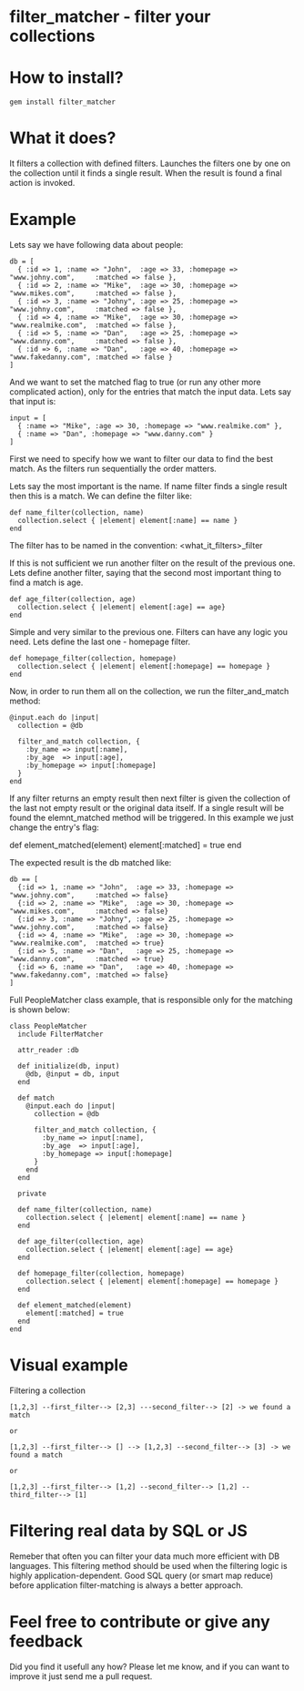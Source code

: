 filter_matcher - filter your collections
===

How to install?
==

    gem install filter_matcher

What it does?
==

It filters a collection with defined filters. Launches the filters one by one on the collection until it finds a single result. When the result is found a final action is invoked.

Example
==

Lets say we have following data about people:

    db = [
      { :id => 1, :name => "John",  :age => 33, :homepage => "www.johny.com",     :matched => false },
      { :id => 2, :name => "Mike",  :age => 30, :homepage => "www.mikes.com",     :matched => false },
      { :id => 3, :name => "Johny", :age => 25, :homepage => "www.johny.com",     :matched => false },
      { :id => 4, :name => "Mike",  :age => 30, :homepage => "www.realmike.com",  :matched => false },
      { :id => 5, :name => "Dan",   :age => 25, :homepage => "www.danny.com",     :matched => false },
      { :id => 6, :name => "Dan",   :age => 40, :homepage => "www.fakedanny.com", :matched => false }
    ]

And we want to set the matched flag to true (or run any other more complicated action), only for the entries that match the input data. Lets say that input is:

    input = [
      { :name => "Mike", :age => 30, :homepage => "www.realmike.com" },
      { :name => "Dan", :homepage => "www.danny.com" }
    ]

First we need to specify how we want to filter our data to find the best match. As the filters run sequentially the order matters.

Lets say the most important is the name. If name filter finds a single result then this is a match. We can define the filter like:

    def name_filter(collection, name)
      collection.select { |element| element[:name] == name }
    end

The filter has to be named in the convention: <what_it_filters>_filter

If this is not sufficient we run another filter on the result of the previous one. Lets define another filter, saying that the second most important thing to find a match is age.

    def age_filter(collection, age)
      collection.select { |element| element[:age] == age}
    end

Simple and very similar to the previous one. Filters can have any logic you need. Lets define the last one - homepage filter.

    def homepage_filter(collection, homepage)
      collection.select { |element| element[:homepage] == homepage }
    end

Now, in order to run them all on the collection, we run the filter_and_match method:

    @input.each do |input|
      collection = @db

      filter_and_match collection, {
        :by_name => input[:name],
        :by_age  => input[:age],
        :by_homepage => input[:homepage]
      }
    end

If any filter returns an empty result then next filter is given the collection of the last not empty result or the original data itself.
If a single result will be found the elemnt_matched method will be triggered. In this example we just change the entry's flag:

  def element_matched(element)
    element[:matched] = true
  end

The expected result is the db matched like:

    db == [
      {:id => 1, :name => "John",  :age => 33, :homepage => "www.johny.com",     :matched => false}
      {:id => 2, :name => "Mike",  :age => 30, :homepage => "www.mikes.com",     :matched => false}
      {:id => 3, :name => "Johny", :age => 25, :homepage => "www.johny.com",     :matched => false}
      {:id => 4, :name => "Mike",  :age => 30, :homepage => "www.realmike.com",  :matched => true}
      {:id => 5, :name => "Dan",   :age => 25, :homepage => "www.danny.com",     :matched => true}
      {:id => 6, :name => "Dan",   :age => 40, :homepage => "www.fakedanny.com", :matched => false}
    ]

Full PeopleMatcher class example, that is responsible only for the matching is shown below:

    class PeopleMatcher
      include FilterMatcher

      attr_reader :db

      def initialize(db, input)
        @db, @input = db, input
      end

      def match
        @input.each do |input|
          collection = @db

          filter_and_match collection, {
            :by_name => input[:name],
            :by_age  => input[:age],
            :by_homepage => input[:homepage]
          }
        end
      end

      private

      def name_filter(collection, name)
        collection.select { |element| element[:name] == name }
      end

      def age_filter(collection, age)
        collection.select { |element| element[:age] == age}
      end

      def homepage_filter(collection, homepage)
        collection.select { |element| element[:homepage] == homepage }
      end

      def element_matched(element)
        element[:matched] = true
      end
    end

Visual example
==
Filtering a collection

    [1,2,3] --first_filter--> [2,3] ---second_filter--> [2] -> we found a match

    or

    [1,2,3] --first_filter--> [] --> [1,2,3] --second_filter--> [3] -> we found a match

    or

    [1,2,3] --first_filter--> [1,2] --second_filter--> [1,2] --third_filter--> [1]

Filtering real data by SQL or JS
==

Remeber that often you can filter your data much more efficient with DB languages. This filtering method should be used when the filtering logic is highly application-dependent. Good SQL query (or smart map reduce) before application filter-matching is always a better approach.

Feel free to contribute or give any feedback
==

Did you find it usefull any how? Please let me know, and if you can want to improve it just send me a pull request.
